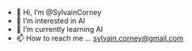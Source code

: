 - 👋 Hi, I’m @SylvainCorney
- 👀 I’m interested in AI
- 🌱 I’m currently learning AI 
- 📫 How to reach me ... sylvain.corney@gmail.com

<!---
SylvainCorney/SylvainCorney is a ✨ special ✨ repository because its `README.md` (this file) appears on your GitHub profile.
You can click the Preview link to take a look at your changes.
--->
